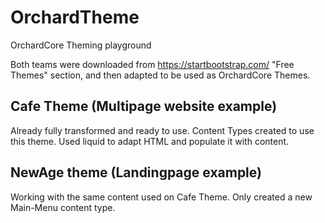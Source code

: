 # OrchardTheme
OrchardCore Theming playground

Both teams were downloaded from https://startbootstrap.com/ "Free Themes" section, and then adapted to be used as OrchardCore Themes. 

## Cafe Theme (Multipage website example)
Already fully transformed and ready to use. Content Types created to use this theme. Used liquid to adapt HTML and populate it with content.

## NewAge theme (Landingpage example)
Working with the same content used on Cafe Theme. Only created a new Main-Menu content type.
